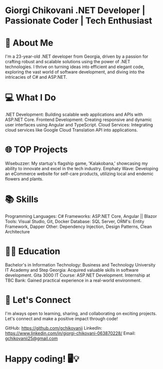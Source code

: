 # Giorgi Chikovani .NET Developer | Passionate Coder | Tech Enthusiast

# 🚀 About Me
I'm a 23-year-old .NET developer from Georgia, driven by a passion for crafting robust and scalable solutions using the power of .NET technologies. I thrive on turning ideas into efficient and elegant code, exploring the vast world of software development, and diving into the intricacies of C# and ASP.NET.

# 💻 What I Do

.NET Development: Building scalable web applications and APIs with ASP.NET Core.
Frontend Development: Creating responsive and dynamic user interfaces using Angular and TypeScript.
Cloud Services: Integrating cloud services like Google Cloud Translation API into applications.

# 🌐 TOP Projects
Wisebuzzer: My startup's flagship game, 'Kalakobana,' showcasing my ability to innovate and excel in the tech industry.
Emphaty Wave: Developing an eCommerce website for self-care products, utilizing local and endemic flowers and plants.

# 📚 Skills
Programming Languages: C#
Frameworks: ASP.NET Core, Angular || Blazor
Tools: Visual Studio, Git, Docker
Database: SQL Server, ORM's: Entity Framework, Dapper
Other: Dependency Injection, Design Patterns, Clean Architecture

# 👨‍🎓 Education

Bachelor's in Information Technology: Business and Technology University
IT Academy and Step Georgia: Acquired valuable skills in software development.
Gita 3000 IT Course: ASP.NET Development.
Internship at TBC Bank: Gained practical experience in a real-world environment.


# 🤝 Let's Connect
I'm always open to learning, sharing, and collaborating on exciting projects. Let's connect and make a positive impact through code!

GitHub: https://github.com/gchikovanii
LinkedIn: https://www.linkedin.com/in/giorgi-chikovani-063870228/
Email: gchikovanii25@gmail.com

# Happy coding! 🖥️💡
